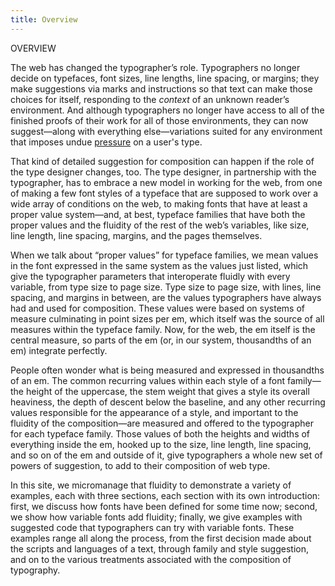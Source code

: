 ```yaml
---
title: Overview
---
```



OVERVIEW

The web has changed the typographer’s role. Typographers no longer decide on typefaces, font sizes, line lengths, line spacing, or margins; they make suggestions via marks and instructions so that text can make those choices for itself, responding to the <em>context</em> of an unknown reader’s environment. And although typographers no longer have access to all of the finished proofs of their work for all of those environments, they can now suggest—along with everything else—variations suited for any environment that imposes undue <a href="https://www.google.com/url?q=https://abookapart.com/products/flexible-typesetting&amp;sa=D&amp;ust=1544121393487000">pressure</a> on a user&#39;s type. 

That kind of detailed suggestion for composition can happen if the role of the type designer changes, too. The type designer, in partnership with the typographer, has to embrace a new model in working for the web, from one of making a few font styles of a typeface that are supposed to work over a wide array of conditions on the web, to making fonts that have at least a proper value system—and, at best, typeface families that have both the proper values and the fluidity of the rest of the web’s variables, like size, line length, line spacing, margins, and the pages themselves. 

When we talk about “proper values” for typeface families, we mean values in the font expressed in the same system as the values just listed, which give the typographer parameters that interoperate fluidly with every variable, from type size to page size. Type size to page size, with lines, line spacing, and margins in between, are the values typographers have always had and used for composition. These values were based on systems of measure culminating in point sizes per em, which itself was the source of all measures within the typeface family. Now, for the web, the em itself is the central measure, so parts of the em (or, in our system, thousandths of an em) integrate perfectly. 

People often wonder what is being measured and expressed in thousandths of an em. The common recurring values within each style of a font family—the height of the uppercase, the stem weight that gives a style its overall heaviness, the depth of descent below the baseline, and any other recurring values responsible for the appearance of a style, and important to the fluidity of the composition—are measured and offered to the typographer for each typeface family. Those values of both the heights and widths of everything inside the em, hooked up to the size, line length, line spacing, and so on of the em and outside of it, give typographers a whole new set of powers of suggestion, to add to their composition of web type.

In this site, we micromanage that fluidity to demonstrate a variety of examples, each with three sections, each section with its own introduction: first, we discuss how fonts have been defined for some time now; second, we show how variable fonts add fluidity; finally, we give examples with suggested code that typographers can try with variable fonts. These examples range all along the process, from the first decision made about the scripts and languages of a text, through family and style suggestion, and on to the various treatments associated with the composition of typography.